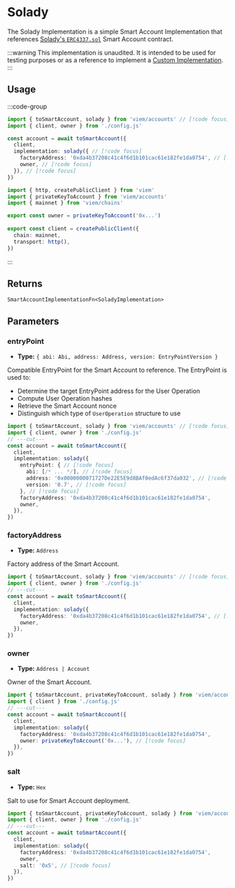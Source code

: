 # Solady

The Solady Implementation is a simple Smart Account Implementation that references [Solady's `ERC4337.sol`](https://github.com/Vectorized/solady/blob/main/src/accounts/ERC4337.sol) Smart Account contract.

:::warning
This implementation is unaudited. It is intended to be used for testing purposes or as a reference to implement a [Custom Implementation](/docs/accounts/implementations/custom).
:::

## Usage

:::code-group

```ts twoslash [example.ts]
import { toSmartAccount, solady } from 'viem/accounts' // [!code focus]
import { client, owner } from './config.js'

const account = await toSmartAccount({
  client,
  implementation: solady({ // [!code focus]
    factoryAddress: '0xda4b37208c41c4f6d1b101cac61e182fe1da0754', // [!code focus]
    owner, // [!code focus]
  }), // [!code focus]
})
```

```ts twoslash [config.ts] filename="config.ts"
import { http, createPublicClient } from 'viem'
import { privateKeyToAccount } from 'viem/accounts'
import { mainnet } from 'viem/chains'

export const owner = privateKeyToAccount('0x...')
 
export const client = createPublicClient({
  chain: mainnet,
  transport: http(),
})
```

:::

## Returns

`SmartAccountImplementationFn<SoladyImplementation>`

## Parameters

### entryPoint

- **Type:** `{ abi: Abi, address: Address, version: EntryPointVersion }`

Compatible EntryPoint for the Smart Account to reference. The EntryPoint is used
to:

- Determine the target EntryPoint address for the User Operation
- Compute User Operation hashes
- Retrieve the Smart Account nonce
- Distinguish which type of `UserOperation` structure to use

```ts twoslash
import { toSmartAccount, solady } from 'viem/accounts' // [!code focus]
import { client, owner } from './config.js'
// ---cut---
const account = await toSmartAccount({
  client,
  implementation: solady({
    entryPoint: { // [!code focus]
      abi: [/* ... */], // [!code focus]
      address: '0x0000000071727De22E5E9d8BAf0edAc6f37da032', // [!code focus]
      version: '0.7', // [!code focus]
    }, // [!code focus]
    factoryAddress: '0xda4b37208c41c4f6d1b101cac61e182fe1da0754',
    owner,
  }),
})
```

### factoryAddress

- **Type:** `Address`

Factory address of the Smart Account.

```ts twoslash
import { toSmartAccount, solady } from 'viem/accounts' // [!code focus]
import { client, owner } from './config.js'
// ---cut---
const account = await toSmartAccount({
  client,
  implementation: solady({
    factoryAddress: '0xda4b37208c41c4f6d1b101cac61e182fe1da0754', // [!code focus]
    owner,
  }),
})
```

### owner

- **Type:** `Address | Account`

Owner of the Smart Account.

```ts twoslash
import { toSmartAccount, privateKeyToAccount, solady } from 'viem/accounts' // [!code focus]
import { client } from './config.js'
// ---cut---
const account = await toSmartAccount({
  client,
  implementation: solady({
    factoryAddress: '0xda4b37208c41c4f6d1b101cac61e182fe1da0754',
    owner: privateKeyToAccount('0x...'), // [!code focus]
  }),
})
```

### salt

- **Type:** `Hex`

Salt to use for Smart Account deployment.

```ts twoslash
import { toSmartAccount, privateKeyToAccount, solady } from 'viem/accounts' // [!code focus]
import { client, owner } from './config.js'
// ---cut---
const account = await toSmartAccount({
  client,
  implementation: solady({
    factoryAddress: '0xda4b37208c41c4f6d1b101cac61e182fe1da0754',
    owner,
    salt: '0x5', // [!code focus]
  }),
})
```
